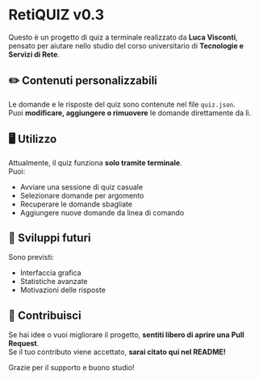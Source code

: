 # RetiQUIZ v0.3
Questo è un progetto di quiz a terminale realizzato da **Luca Visconti**, pensato per aiutare nello studio del corso universitario di **Tecnologie e Servizi di Rete**.

## ✏️ Contenuti personalizzabili
Le domande e le risposte del quiz sono contenute nel file `quiz.json`.  
Puoi **modificare, aggiungere o rimuovere** le domande direttamente da lì.

## 🖥️ Utilizzo
Attualmente, il quiz funziona **solo tramite terminale**.  
Puoi:
- Avviare una sessione di quiz casuale
- Selezionare domande per argomento
- Recuperare le domande sbagliate
- Aggiungere nuove domande da linea di comando

## 🚧 Sviluppi futuri
Sono previsti:
- Interfaccia grafica
- Statistiche avanzate
- Motivazioni delle risposte

## 🤝 Contribuisci
Se hai idee o vuoi migliorare il progetto, **sentiti libero di aprire una Pull Request**.  
Se il tuo contributo viene accettato, **sarai citato qui nel README!**

Grazie per il supporto e buono studio!
